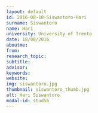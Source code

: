 ```yaml
---
layout: default 
id: 2016-08-18-Siswantoro-Hari
surname: Siswantoro
name: Hari
university: University of Trento
date: 18/08/2016
aboutme: 
from: 
research_topic: 
subtitle: 
advisor: 
keywords: 
website: 
img: siswantoro.jpg
thumbnail: siswantoro_thumb.jpg
alt: Hari Siswantoro
modal-id: stud56
---
```

